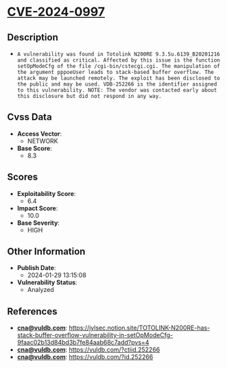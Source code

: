 
# [CVE-2024-0997](https://cve.mitre.org/cgi-bin/cvename.cgi?name=CVE-2024-0997)

## Description

- `A vulnerability was found in Totolink N200RE 9.3.5u.6139_B20201216 and classified as critical. Affected by this issue is the function setOpModeCfg of the file /cgi-bin/cstecgi.cgi. The manipulation of the argument pppoeUser leads to stack-based buffer overflow. The attack may be launched remotely. The exploit has been disclosed to the public and may be used. VDB-252266 is the identifier assigned to this vulnerability. NOTE: The vendor was contacted early about this disclosure but did not respond in any way.`

## Cvss Data

- **Access Vector**:
  - NETWORK
- **Base Score**:
  - 8.3

## Scores

- **Exploitability Score**:
  - 6.4
- **Impact Score**:
  - 10.0
- **Base Severity**:
  - HIGH

## Other Information

- **Publish Date**:
  - 2024-01-29 13:15:08
- **Vulnerability Status**:
  - Analyzed

## References

- **cna@vuldb.com**: https://jylsec.notion.site/TOTOLINK-N200RE-has-stack-buffer-overflow-vulnerability-in-setOpModeCfg-9faac02b13d84bd3b7fe84aab68c7add?pvs=4
- **cna@vuldb.com**: https://vuldb.com/?ctiid.252266
- **cna@vuldb.com**: https://vuldb.com/?id.252266
